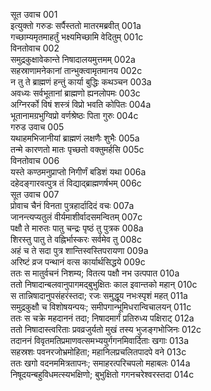 सूत उवाच	001  
इत्युक्तो गरुडः सर्पैस्ततो मातरमब्रवीत्	001a  
गच्छाम्यमृतमाहर्तुं भक्ष्यमिच्छामि वेदितुम्	001c  
विनतोवाच	002  
समुद्रकुक्षावेकान्ते निषादालयमुत्तमम्	002a  
सहस्राणामनेकानां तान्भुक्त्वामृतमानय	002c  
न तु ते ब्राह्मणं हन्तुं कार्या बुद्धिः कथञ्चन	003a  
अवध्यः सर्वभूतानां ब्राह्मणो ह्यनलोपमः	003c  
अग्निरर्को विषं शस्त्रं विप्रो भवति कोपितः	004a  
भूतानामग्रभुग्विप्रो वर्णश्रेष्ठः पिता गुरुः	004c  
गरुड उवाच	005  
यथाहमभिजानीयां ब्राह्मणं लक्षणैः शुभैः	005a  
तन्मे कारणतो मातः पृच्छतो वक्तुमर्हसि	005c  
विनतोवाच	006  
यस्ते कण्ठमनुप्राप्तो निगीर्णं बडिशं यथा	006a  
दहेदङ्गारवत्पुत्र तं विद्याद्ब्राह्मणर्षभम्	006c  
सूत उवाच	007  
प्रोवाच चैनं विनता पुत्रहार्दादिदं वचः	007a  
जानन्त्यप्यतुलं वीर्यमाशीर्वादसमन्वितम्	007c  
पक्षौ ते मारुतः पातु चन्द्रः पृष्ठं तु पुत्रक	008a  
शिरस्तु पातु ते वह्निर्भास्करः सर्वमेव तु	008c  
अहं च ते सदा पुत्र शान्तिस्वस्तिपरायणा	009a  
अरिष्टं व्रज पन्थानं वत्स कार्यार्थसिद्धये	009c  
ततः स मातुर्वचनं निशम्य; वितत्य पक्षौ नभ उत्पपात	010a  
ततो निषादान्बलवानुपागमद्बुभुक्षितः काल इवान्तको महान्	010c  
स तान्निषादानुपसंहरंस्तदा; रजः समुद्धूय नभःस्पृशं महत्	011a  
समुद्रकुक्षौ च विशोषयन्पयः; समीपगान्भूमिधरान्विचालयन्	011c  
ततः स चक्रे महदाननं तदा; निषादमार्गं प्रतिरुध्य पक्षिराट्	012a  
ततो निषादास्त्वरिताः प्रवव्रजुर्यतो मुखं तस्य भुजङ्गभोजिनः	012c  
तदाननं विवृतमतिप्रमाणवत्समभ्ययुर्गगनमिवार्दिताः खगाः	013a  
सहस्रशः पवनरजोभ्रमोहिता; महानिलप्रचलितपादपे वने	013c  
ततः खगो वदनममित्रतापनः; समाहरत्परिचपलो महाबलः	014a  
निषूदयन्बहुविधमत्स्यभक्षिणो; बुभुक्षितो गगनचरेश्वरस्तदा	014c  
